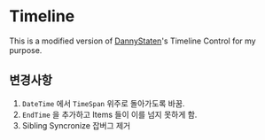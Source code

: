# Timeline

This is a modified version of [DannyStaten](https://www.codeproject.com/Articles/240411/WPF-Timeline-Control-Part-I)'s Timeline Control for my purpose.

## 변경사항

1. ```DateTime``` 에서 ```TimeSpan``` 위주로 돌아가도록 바꿈.
2. ```EndTime``` 을 추가하고 Items 들이 이를 넘지 못하게 함.
3. Sibling Syncronize 잡버그 제거
